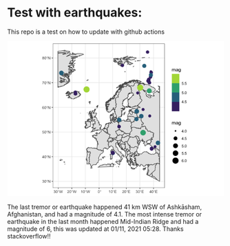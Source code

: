 <!-- README.md is generated from README.Rmd. Please edit that file -->

Test with earthquakes:
======================

This repo is a test on how to update with github actions

![](man/figures/README-unnamed-chunk-2-1.png)

The last tremor or earthquake happened 41 km WSW of Ashkāsham,
Afghanistan, and had a magnitude of 4.1. The most intense tremor or
earthquake in the last month happened Mid-Indian Ridge and had a
magnitude of 6, this was updated at 01/11, 2021 05:28. Thanks
stackoverflow!!
